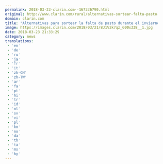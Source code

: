```yaml
---
permalink: 2018-03-23-clarin.com--167336790.html
original: http://www.clarin.com/rural/alternativas-sortear-falta-pasto-invierno_0_SJ9-9J79G.html
domain: clarin.com
title: "Alternativas para sortear la falta de pasto durante el invierno"
image: https://images.clarin.com/2018/03/21/BJ1V2k7qz_600x338__1.jpg
date: 2018-03-23 21:33:29
category: news
translations: 
 - 'en'
 - 'de'
 - 'ru'
 - 'ja'
 - 'fr'
 - 'it'
 - 'zh-CN'
 - 'zh-TW'
 - 'ar'
 - 'fa'
 - 'pt'
 - 'hi'
 - 'tr'
 - 'id'
 - 'nl'
 - 'sv'
 - 'vi'
 - 'pl'
 - 'ko'
 - 'no'
 - 'da'
 - 'th'
 - 'ta'
 - 'ms'
 - 'hy'
---
```


